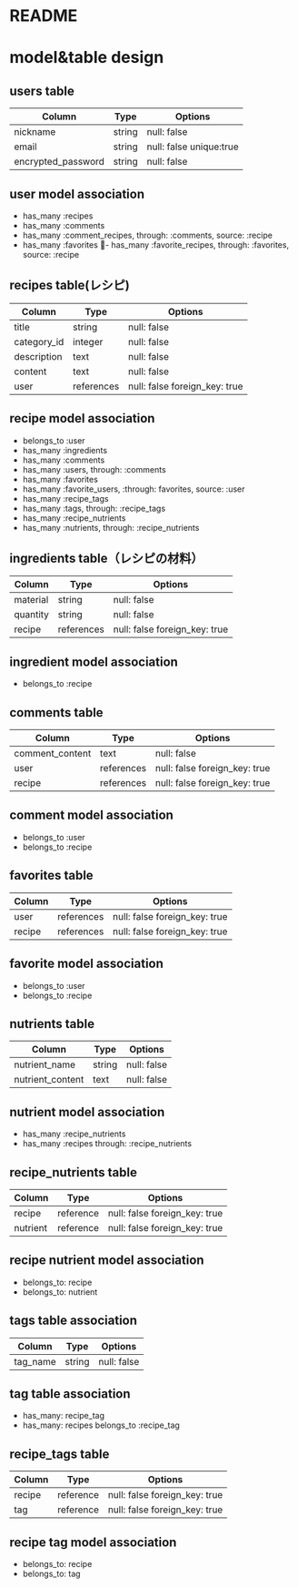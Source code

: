 # README

# model&table design

## users table
| Column             | Type    | Options                 |
| ------------------ | ------- | ----------------------- |
| nickname           | string  | null: false             |
| email              | string  | null: false unique:true |
| encrypted_password | string  | null: false             |

## user model association
- has_many :recipes
- has_many :comments
- has_many :comment_recipes, through: :comments, source: :recipe
- has_many :favorites
- has_many :favorite_recipes, through: :favorites, source: :recipe

## recipes table(レシピ)
| Column      | Type       | Options                       |
| ----------- | ---------- | ----------------------------- |
| title       | string     | null: false                   |
| category_id | integer    | null: false                   |
| description | text       | null: false                   |
| content     | text       | null: false                   |
| user        | references | null: false foreign_key: true |

## recipe model association
- belongs_to :user
- has_many :ingredients
- has_many :comments
- has_many :users, through: :comments
- has_many :favorites
- has_many :favorite_users, :through: favorites, source: :user
- has_many :recipe_tags
- has_many :tags, through: :recipe_tags
- has_many :recipe_nutrients
- has_many :nutrients, through: :recipe_nutrients

## ingredients table（レシピの材料）
| Column   | Type       | Options                       |
| -------- | ---------- | ----------------------------- |
| material | string     | null: false                   |
| quantity | string     | null: false                   |
| recipe   | references | null: false foreign_key: true |

## ingredient model association
- belongs_to :recipe

## comments table
| Column          | Type       | Options                       |
| --------------- | ---------- | ----------------------------- |
| comment_content | text       | null: false                   |
| user            | references | null: false foreign_key: true |
| recipe          | references | null: false foreign_key: true |

## comment model association
- belongs_to :user
- belongs_to :recipe

## favorites table
| Column | Type       | Options                       |
| ------ | ---------- | ----------------------------- |
| user   | references | null: false foreign_key: true |
| recipe | references | null: false foreign_key: true |

## favorite model association
- belongs_to :user
- belongs_to :recipe

## nutrients table
| Column           | Type   | Options     |
| ---------------- | ------ | ----------- |
| nutrient_name    | string | null: false |
| nutrient_content | text   | null: false |

## nutrient model association
- has_many :recipe_nutrients
- has_many :recipes through: :recipe_nutrients

## recipe_nutrients table
| Column   | Type      | Options                       |
| -------- | --------- | ----------------------------- |
| recipe   | reference | null: false foreign_key: true |
| nutrient | reference | null: false foreign_key: true |

## recipe nutrient model association
- belongs_to: recipe
- belongs_to: nutrient

## tags table association
| Column   | Type   | Options     |
| -------- | ------ | ----------- |
| tag_name | string | null: false |

## tag table association
- has_many: recipe_tag
- has_many: recipes belongs_to :recipe_tag

## recipe_tags table
| Column  | Type      | Options                       |
| ------- | --------- | ----------------------------- |
| recipe  | reference | null: false foreign_key: true |
| tag     | reference | null: false foreign_key: true |

## recipe tag model association
- belongs_to: recipe
- belongs_to: tag